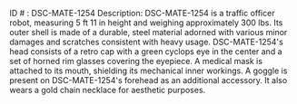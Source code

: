 ID # : DSC-MATE-1254
Description: DSC-MATE-1254 is a traffic officer robot, measuring 5 ft 11 in height and weighing approximately 300 lbs. Its outer shell is made of a durable, steel material adorned with various minor damages and scratches consistent with heavy usage. DSC-MATE-1254's head consists of a retro cap with a green cyclops eye in the center and a set of horned rim glasses covering the eyepiece. A medical mask is attached to its mouth, shielding its mechanical inner workings. A goggle is present on DSC-MATE-1254's forehead as an additional accessory. It also wears a gold chain necklace for aesthetic purposes.